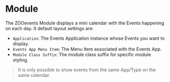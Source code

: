# Module

The ZOOevents Module displays a mini calendar with the Events happening on each day. It default layout settings are:

- `Application`: The Events Application instance whose Events you want to display.
- `Events App Menu Item`: The Menu Item associated with the Events App.
- `Module Class Suffix`: The module class suffix for specific module styling.

> It is only possible to show events from the same App/Type on the same calendar.
